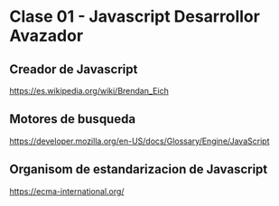  # Clase 01 - Javascript Desarrollor Avazador

 ## Creador de Javascript
 https://es.wikipedia.org/wiki/Brendan_Eich

## Motores de busqueda

https://developer.mozilla.org/en-US/docs/Glossary/Engine/JavaScript

## Organisom de estandarizacion  de Javascript
 https://ecma-international.org/

 